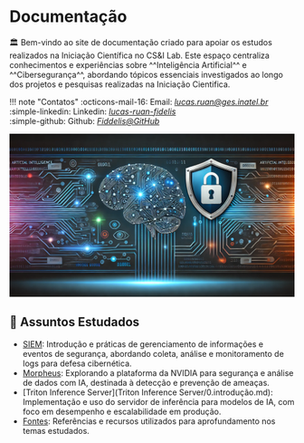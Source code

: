 # Documentação

:classical_building: Bem-vindo ao site de documentação criado para apoiar os estudos realizados na Iniciação Científica no CS&I Lab. Este espaço centraliza conhecimentos e experiências sobre ^^Inteligência Artificial^^ e ^^Cibersegurança^^, abordando tópicos essenciais investigados ao longo dos projetos e pesquisas realizadas na Iniciação Cientifica.

!!! note "Contatos"
    :octicons-mail-16: Email: *[lucas.ruan@ges.inatel.br](mailto:lucas.ruan@ges.inatel.br)*  
    :simple-linkedin: Linkedin: *[lucas-ruan-fidelis](https://www.linkedin.com/in/lucas-ruan-fidelis/)*  
    :simple-github: Github: *[Fiddelis@GitHub](https://github.com/Fiddelis)*

![index](assets/index.webp)

## :book: Assuntos Estudados

- [SIEM](SIEM/0.introdução.md): Introdução e práticas de gerenciamento de informações e eventos de segurança, abordando coleta, análise e monitoramento de logs para defesa cibernética.
- [Morpheus](Morpheus/0.introdução.md): Explorando a plataforma da NVIDIA para segurança e análise de dados com IA, destinada à detecção e prevenção de ameaças.
- [Triton Inference Server](Triton Inference Server/0.introdução.md): Implementação e uso do servidor de inferência para modelos de IA, com foco em desempenho e escalabilidade em produção.
- [Fontes](fontes.md): Referências e recursos utilizados para aprofundamento nos temas estudados.